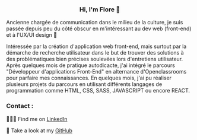 <center>

### Hi, I'm Flore 👋

</center>

<!--Former communication manager in the cultural domain, I recently went to the dark side by focusing on web dev (front-end) and UX/UI design. 🌱

Interested in the making of a front-end web application, but especially in the user research approach in order to find solutions to specific problems raised during user interviews. I look forward to being able to complete my knowledge by your side and to be able to use my skills in project management! 📖
For the moment, my projects range from the creation of a showcase site for an interior design agency allowing me to sharpen my knowledge in HTML, CSS and SASS to UI projects in order to propose improvements to existing websites and mobiles. You will also find some of my lecture notes.:green_book:

- - - - - - - -->

Ancienne chargée de communication dans le milieu de la culture, je suis passée depuis peu du côté obscur en m'intéressant au dev web (front-end) et à l'UX/UI design 🌱

Intéressée par la création d'application web front-end, mais surtout par la démarche de recherche utilisateur dans le but de trouver des solutions à des problématiques bien précises soulevées lors d'entretiens utilisateur. Après quelques mois de pratique autodicacte, j'ai intégré le parcours "Développeur d'applications Front-End" en alternance d'Openclassrooms pour parfaire mes connaissances. En quelques mois, j'ai pu réaliser plusieurs projets du parcours en utilisant différents langages de programmation comme HTML, CSS, SASS, JAVASCRIPT ou encore REACT.

### Contact :


👩🏼‍💻 Find me on [LinkedIn](https://frama.link/lienversmonlinkedin)

:file_folder: Take a look at my [GitHub](https://github.com/Flower-dev)
<!--
**Flower-dev/Flower-dev** is a ✨ _special_ ✨ repository because its `README.md` (this file) appears on your GitHub profile.

Here are some ideas to get you started:

- 🔭 I’m currently working on ...
- 🌱 I’m currently learning ...
- 👯 I’m looking to collaborate on ...
- 🤔 I’m looking for help with ...
- 💬 Ask me about ...
- 📫 How to reach me: ...
- 😄 Pronouns: ...
- ⚡ Fun fact: ...
-->
